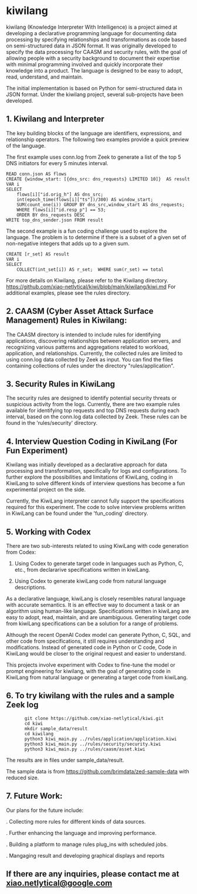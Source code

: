 # kiwilang
kiwilang (Knowledge Interpreter With Intelligence) is a project aimed at developing a declarative programming language for documenting data processing by specifying relationships and transformations as code based on semi-structured data in JSON format. It was originally developed to specify the data processing for CAASM and security rules, with the goal of allowing people with a security background to document their expertise with minimal programming involved and quickly incorporate their knowledge into a product. The language is designed to be easy to adopt, read, understand, and maintain.

The initial implementation is based on Python for semi-structured data in JSON format. Under the kiwilang project, several sub-projects have been developed.

## 1. Kiwilang and Interpreter
The key building blocks of the language are identifiers, expressions, and relationship operators. The following two examples provide a quick preview of the language.

The first example uses conn.log from Zeek to generate a list of the top 5 DNS initiators for every 5 minutes interval.

    READ conn.json AS flows
    CREATE {window_start: [{dns_src: dns_requests} LIMITED 10]}  AS result
    VAR i 
    SELECT
        flows[i]["id.orig_h"] AS dns_src;
        int(epoch_time(flows[i]["ts"])/300) AS window_start;
        SUM(count_one(i)) GROUP BY dns_src,window_start AS dns_requests;
        WHERE flows[i]["id.resp_p"] == 53;
        ORDER BY dns_requests DESC
    WRITE top_dns_sender.json FROM result

The second example is a fun coding challenge used to explore the language. The problem is to determine if there is a subset of a given set of non-negative integers that adds up to a given sum.

    CREATE [r_set] AS result
    VAR i
    SELECT
        COLLECT(int_set[i]) AS r_set;  WHERE sum(r_set) == total

For more details on Kiwilang, please refer to the Kiwilang directory. 
    https://github.com/xiao-netlytical/kiwi/blob/main/kiwilang/kiwi.md
For additional examples, please see the rules directory.


## 2. CAASM (Cyber Asset Attack Surface Management) Rules in Kiwilang:

The CAASM directory is intended to include rules for identifying applications, discovering relationships between application servers, and recognizing various patterns and aggregations related to workload, application, and relationships. Currently, the collected rules are limited to using conn.log data collected by Zeek as input.
You can find the files containing collections of rules under the directory "rules/application".

## 3. Security Rules in KiwiLang

The security rules are designed to identify potential security threats or suspicious activity from the logs. Currently, there are two example rules available for identifying top requests and top DNS requests during each interval, based on the conn.log data collected by Zeek. These rules can be found in the 'rules/security' directory.

## 4. Interview Question Coding in KiwiLang (For Fun Experiment)

Kiwilang was initially developed as a declarative approach for data processing and transformation, specifically for logs and configurations. To further explore the possibilities and limitations of KiwiLang, coding in KiwiLang to solve different kinds of interview questions has become a fun experimental project on the side.

Currently, the KiwiLang interpreter cannot fully support the specifications required for this experiment. 
The code to solve interview problems written in KiwiLang can be found under the 'fun_coding' directory.

## 5. Working with Codex

There are two sub-interests related to using KiwiLang with code generation from Codex:

1. Using Codex to generate target code in languages such as Python, C, etc., from declararive specifications written in kiwiLang.

2. Using Codex to generate kiwiLang code from natural language descriptions.
    
As a declarative language, kiwiLang is closely resembles natural language with accurate semantics. It is an effective way to document a task or an algorithm using human-like language. Specifications written in kiwiLang are easy to adopt, read, maintain, and are unambiguous. Generating target code from kiwiLang specifications can be a solution for a range of problems.

Although the recent OpenAI Codex model can generate Python, C, SQL, and other code from specifications, it still requires understanding and modifications. Instead of generated code in Python or C code, Code in KiwiLang would be closer to the original request and easier to understand.

This projects involve experiment with Codex to fine-tune the model or prompt engineering for kiwilang, with the goal of generating code in KiwiLang from natural language or generating a target code from kiwiLang.

## 6. To try kiwilang with the rules and a sample Zeek log
   
           git clone https://github.com/xiao-netlytical/kiwi.git 
           cd kiwi
           mkdir sample_data/result 
           cd kiwilang
           python3 kiwi_main.py ../rules/application/application.kiwi
           python3 kiwi_main.py ../rules/security/security.kiwi
           python3 kiwi_main.py ../rules/caasm/asset.kiwi

The results are in files under sample_data/result.

The sample data is from https://github.com/brimdata/zed-sample-data with reduced size.
## 7. Future Work:

Our plans for the future include:

. Collecting more rules for different kinds of data sources.

. Further enhancing the language and improving performance.

. Building a platform to manage rules plug_ins with scheduled jobs.

. Mangaging result and developing graphical displays and reports



## If there are any inquiries, please contact me at xiao.netlytical@google.com
